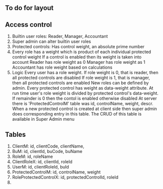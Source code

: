 ## To do for layout


## Access control
1. Builtin user roles: Reader, Manager, Accountant
2. Super admin can alter builtin user roles
3. Protected controls: Has control weight, an absolute prime number
3. Every role has a weight which is product of each individual protected control weight
	If a control is enabled then its weight is taken into account
	Reader has role weight as 0
	Manager has role weight as 1
	Accountant has role weight based on calculations
3. Logic
	Every user has a role weight. 
		If role weight is 0, that is reader, then all protected controls are disabled
		If role weight is 1, that is manager, then all protected controls are enabled
		New roles can be defined by admin. Every protected control has weight as data-weight attribute. At run time user's role weight is divided by protected control's data-weight. If remainder is 0 then the contol is enabled otherwise disabled
		At server there is 'ProtectedControlM' table was id, controlName, weight, descr. When a new protected control is created at client side then super admin does corresponding entry in this table. The CRUD of this table is available in Super Admin menu

## Tables
1. ClientM: id, clientCode, clientName, 
2. BuM: id, clientId, buCode, buName
3. RoleM: id, roleName
4. ClientRoleX: id, clientId, roleId
5. UserM: id, clientRoleId, buId
6. ProtectedControlM: id, controlName, weight
7. RoleProtectedControlX: id, protectedControlId, roleId
8. 
